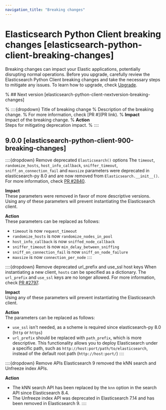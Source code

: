 ```yaml
---
navigation_title: "Breaking changes"
---
```


# Elasticsearch Python Client breaking changes [elasticsearch-python-client-breaking-changes]
Breaking changes can impact your Elastic applications, potentially disrupting normal operations. Before you upgrade, carefully review the Elasticsearch Python Client breaking changes and take the necessary steps to mitigate any issues. To learn how to upgrade, check [Upgrade](docs-content://deploy-manage/upgrade.md).

% ## Next version [elasticsearch-python-client-nextversion-breaking-changes]

% ::::{dropdown} Title of breaking change 
% Description of the breaking change.
% For more information, check [PR #](PR link).
% **Impact**<br> Impact of the breaking change.
% **Action**<br> Steps for mitigating deprecation impact.
% ::::

## 9.0.0 [elasticsearch-python-client-900-breaking-changes]

::::{dropdown} Remove deprecated `Elasticsearch()` options
The `timeout`, `randomize_hosts`, `host_info_callback`, `sniffer_timeout`, `sniff_on_connection_fail` and `maxsize` parameters were deprecated in elasticsearch-py 8.0 and are now removed from `Elasticsearch.__init__()`.
For more information, check [PR #2840](https://github.com/elastic/elasticsearch-py/pull/2840).

**Impact**<br> These parameters were removed in favor of more descriptive versions. Using any of these parameters will prevent instantiating the Elasticsearch client.

**Action**<br> These parameters can be replaced as follows:
 * `timeout` is now `request_timeout`
 * `randomize_hosts` is now `randomize_nodes_in_pool`
 * `host_info_callback` is now `sniffed_node_callback`
 * `sniffer_timeout` is now `min_delay_between_sniffing`
 * `sniff_on_connection_fail` is now `sniff_on_node_failure`
 * `maxsize` is now `connection_per_node`
::::

::::{dropdown} Remove deprecated url_prefix and use_ssl host keys
When instantiating a new client, `hosts` can be specified as a dictionary. The `url_prefix` and `use_ssl` keys are no longer allowed.
For more information, check [PR #2797](https://github.com/elastic/elasticsearch-py/pull/2797).

**Impact**<br>
Using any of these parameters will prevent instantiating the Elasticsearch client.

**Action**<br>
The parameters can be replaced as follows:
 * `use_ssl` isn't needed, as a scheme is required since elasticsearch-py 8.0 (`http` or `https`)
 * `url_prefix` should be replaced with `path_prefix`, which is more descriptive. This functionality allows you to deploy Elasticsearch under a specific path, such as `http://host:port/path/to/elasticsearch`, instead of the default root path (`http://host:port/`)
::::

::::{dropdown} Remove APIs
Elasticsearch 9 removed the kNN search and Unfreeze index APIs.

**Action**<br>
 * The kNN search API has been replaced by the `knn` option in the search API since Elasticsearch 8.4.
 * The Unfreeze index API was deprecated in Elasticsearch 7.14 and has been removed in Elasticsearch 9.
 ::::